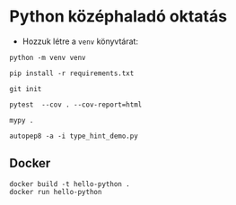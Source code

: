 # Python középhaladó oktatás

* Hozzuk létre a `venv` könyvtárat:

```shell
python -m venv venv
```

```shell
pip install -r requirements.txt
```

```shell
git init
```

```shell
pytest  --cov . --cov-report=html
```

```shell
mypy .
```

```shell
autopep8 -a -i type_hint_demo.py
```

## Docker

```shell
docker build -t hello-python .
docker run hello-python
```